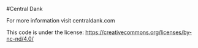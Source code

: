 #Central Dank

For more information visit centraldank.com

This code is under the license: https://creativecommons.org/licenses/by-nc-nd/4.0/